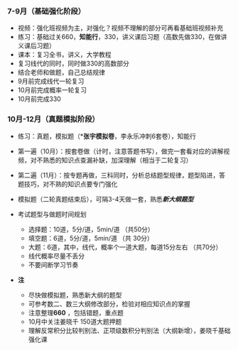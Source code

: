 ### 7-9月（基础强化阶段）

-   视频：强化班视频为主，对强化？视频不理解的部分可再看基础班视频补充
-   练习：基础过关660，**知能行**，330，讲义课后习题（高数先做330，在做讲义课后习题）
-   课本：复习全书，讲义，大学教程
-   复习线代的同时，同时做330的高数部分
-   结合老师和做题，自己总结规律
-   9月前完成线代一轮复习
-   10月前完成概率一轮复习
-   10月前完成330

### 10月-12月（真题模拟阶段）

-   练习：真题，模拟题（***张宇模拟卷**，李永乐冲刺6套卷），知能行
-   第一遍（10月）：按套卷做（计时，注意答题书写），做完一套看对应的讲解视频，对不熟悉的知识点查漏补缺，加深理解（相当于二轮复习）
-   第二遍（11月）：按专题再做，三科同时，分析总结题型规律，题型陷进，答题技巧，对不熟的知识点要专门强化
-   模拟题（二轮真题结束后），可隔3-4天做一套，熟悉***新大纲题型***
-   考试题型与做题时间规划
    -   选择题：10道，5分/道，5min/道 （共50分）
    -   填空题：6道，5分/道，5min/道  （共 30分）
    -   大题：6道，其中，线代，概率个一道大题，每道15分左右  （共70分）
    -   线代概率尽量不丢分
    -   不要间断学习节奏
    
- **注**
    - 尽快做模拟题，熟悉新大纲的题型
    - 可参考数二、数三大纲修改部分，检验对相应知识点的掌握
    - 注意整理**660** ，包括错题，重点题
    - 10月中关注姜晓千 150道大题押题
    - 理解反常积分比较判别法、正项级数积分判别法（大纲新增），姜晓千基础强化课
